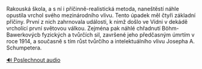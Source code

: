 
Rakouská škola, a s ní i příčinně-realistická metoda, naneštěstí náhle opustila vrchol svého mezinárodního vlivu. Tento úpadek měl čtyři základní příčiny. První z nich zahrnovala události, k nimž došlo ve Vídni v dekádě vrcholící první světovou válkou. Zejména pak náhlé chřadnutí Böhm-Bawerkovýcb fyzických a tvůrčích sil, završené jeho předčasným úmrtím v roce 1914, a současně s tím růst tvůrčího a intelektuálního vlivu Josepha A. Schumpetera.

[🔊 Poslechnout audio](/data/7-paragraphs/audio/chapter_171/para_002-Rakousk-kola-a-s-n-i-pinn-realistick-meto.mp3)
